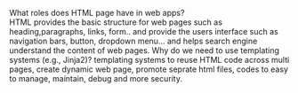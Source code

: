 What roles does HTML page have in web apps?<br>
HTML provides the basic structure for web pages such as heading,paragraphs, links, form.. and provide the users interface such as navigation bars, button, dropdown menu... and helps search engine understand the content of web pages.
Why do we need to use templating systems (e.g., Jinja2)?
templating systems to reuse HTML code across multi pages, create dynamic web page, promote seprate html files, codes to easy to manage, maintain, debug and more security.